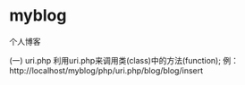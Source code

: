 ﻿# myblog
个人博客

(一) uri.php
利用uri.php来调用类(class)中的方法(function);
例：http://localhost/myblog/php/uri.php/blog/blog/insert